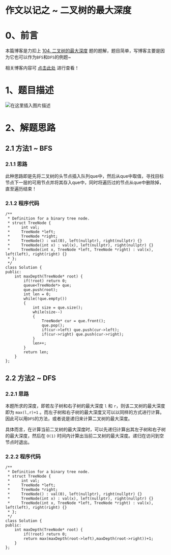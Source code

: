 
作文以记之 ~  二叉树的最大深度
=
# 0、前言
本篇博客是力扣上 [104. 二叉树的最大深度](https://leetcode-cn.com/problems/maximum-depth-of-binary-tree/) 题的题解，题目简单，写博客主要是因为它也可以作为`BFS`和`DFS`的例题~

相关博客内容可 [点击此处](https://blog.csdn.net/m0_51961114/article/details/124405670) 进行查看！


# 1、题目描述
![在这里插入图片描述](https://img-blog.csdnimg.cn/280dec8180a44e3a8636b4bb582ae6ef.png?x-oss-process=image/watermark,type_d3F5LXplbmhlaQ,shadow_50,text_Q1NETiBA5bCP5by6fg==,size_20,color_FFFFFF,t_70,g_se,x_16)


# 2、解题思路
## 2.1 方法1 ~ BFS
### 2.1.1 思路
此种思路即是先将二叉树的头节点插入队列que中，然后从que中取值，寻找目标节点下一层的可用节点并将其存入que中，同时将遍历过的节点从que中删除掉，直至遍历结束！
### 2.1.2 程序代码


	/**
	 * Definition for a binary tree node.
	 * struct TreeNode {
	 *     int val;
	 *     TreeNode *left;
	 *     TreeNode *right;
	 *     TreeNode() : val(0), left(nullptr), right(nullptr) {}
	 *     TreeNode(int x) : val(x), left(nullptr), right(nullptr) {}
	 *     TreeNode(int x, TreeNode *left, TreeNode *right) : val(x), left(left), right(right) {}
	 * };
	 */
	class Solution {
	public:
	    int maxDepth(TreeNode* root) {
	        if(!root) return 0;
	        queue<TreeNode*> que;
	        que.push(root);
	        int len = 0;
	        while(!que.empty())
	        {
	            int size = que.size();
	            while(size--)
	            {
	                TreeNode* cur = que.front();
	                que.pop();
	                if(cur->left) que.push(cur->left);
	                if(cur->right) que.push(cur->right);
	            }
	            len++;
	        }
	        return len;
	    }
	};

## 2.2 方法2 ~ DFS
### 2.2.1 思路

本题所求的深度，即若左子树和右子树的最大深度 `l` 和 `r`，则该二叉树的最大深度即为 `max(l,r)+1` 。而左子树和右子树的最大深度又可以以同样的方式进行计算。因此可以用`DFS`的方法，或者说是递归来计算二叉树的最大深度。

具体而言，在计算当前二叉树的最大深度时，可以先递归计算出其左子树和右子树的最大深度，然后在 `O(1)` 时间内计算出当前二叉树的最大深度。递归在访问到空节点时退出。

### 2.2.2 程序代码


	/**
	 * Definition for a binary tree node.
	 * struct TreeNode {
	 *     int val;
	 *     TreeNode *left;
	 *     TreeNode *right;
	 *     TreeNode() : val(0), left(nullptr), right(nullptr) {}
	 *     TreeNode(int x) : val(x), left(nullptr), right(nullptr) {}
	 *     TreeNode(int x, TreeNode *left, TreeNode *right) : val(x), left(left), right(right) {}
	 * };
	 */
	class Solution {
	public:
	    int maxDepth(TreeNode* root) {
	        if(!root) return 0;
	        return max(maxDepth(root->left),maxDepth(root->right))+1;
	    }
	};

